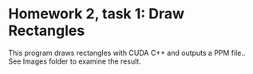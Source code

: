 # Homework 2, task 1: Draw Rectangles

This program draws rectangles with CUDA C++ and outputs a PPM file.. See Images folder to examine the result.